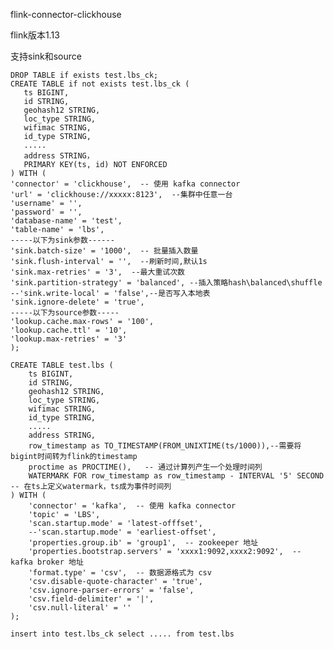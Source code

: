 flink-connector-clickhouse

flink版本1.13

支持sink和source

    DROP TABLE if exists test.lbs_ck;
    CREATE TABLE if not exists test.lbs_ck (
       ts BIGINT,
       id STRING,
       geohash12 STRING,
       loc_type STRING,
       wifimac STRING,
       id_type STRING,
       .....
       address STRING，
       PRIMARY KEY(ts, id) NOT ENFORCED
    ) WITH (
    'connector' = 'clickhouse',  -- 使用 kafka connector
    'url' = 'clickhouse://xxxxx:8123',  --集群中任意一台
    'username' = '',  
    'password' = '',  
    'database-name' = 'test', 
    'table-name' = 'lbs',  
    -----以下为sink参数------
    'sink.batch-size' = '1000',  -- 批量插入数量
    'sink.flush-interval' = '',  --刷新时间,默认1s
    'sink.max-retries' = '3',  --最大重试次数
    'sink.partition-strategy' = 'balanced', --插入策略hash\balanced\shuffle
    --'sink.write-local' = 'false',--是否写入本地表
    'sink.ignore-delete' = 'true',
    -----以下为source参数-----
    'lookup.cache.max-rows' = '100',
    'lookup.cache.ttl' = '10',
    'lookup.max-retries' = '3'
    );

    CREATE TABLE test.lbs (
        ts BIGINT,
        id STRING,
        geohash12 STRING,
        loc_type STRING,
        wifimac STRING,
        id_type STRING,
        .....
        address STRING,
        row_timestamp as TO_TIMESTAMP(FROM_UNIXTIME(ts/1000)),--需要将bigint时间转为flink的timestamp
        proctime as PROCTIME(),   -- 通过计算列产生一个处理时间列
        WATERMARK FOR row_timestamp as row_timestamp - INTERVAL '5' SECOND  -- 在ts上定义watermark，ts成为事件时间列
    ) WITH (
        'connector' = 'kafka',  -- 使用 kafka connector
        'topic' = 'LBS',  
        'scan.startup.mode' = 'latest-offfset',  
        --'scan.startup.mode' = 'earliest-offset',  
        'properties.group.ib' = 'group1',  -- zookeeper 地址
        'properties.bootstrap.servers' = 'xxxx1:9092,xxxx2:9092',  -- kafka broker 地址
        'format.type' = 'csv',  -- 数据源格式为 csv
        'csv.disable-quote-character' = 'true',
        'csv.ignore-parser-errors' = 'false',
        'csv.field-delimiter' = '|',
        'csv.null-literal' = ''
    );

    insert into test.lbs_ck select ..... from test.lbs
